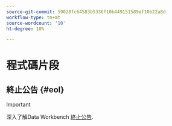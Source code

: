 ```yaml
---
source-git-commit: 59028fc64583b5336f10b449151589ef10b22a8d
workflow-type: tm+mt
source-wordcount: '10'
ht-degree: 10%

---
```

# 程式碼片段

## 終止公告 {#eol}

>[!IMPORTANT]
>
>深入了解Data Workbench [終止公告](/help/home/eol.md).
